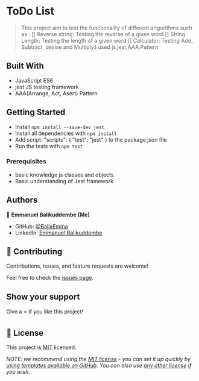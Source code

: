 # ToDo List

> This project aim to test the functionality of different arigorithms such as : [] Reverse string: Testing the reverse of a given word [] String Length: Testing the length of a given word [] Calculator: Testing Add, Subtract, devise and Multiply.I used js,jest,AAA Pattern 

## Built With

- JavaScript ES6
- jest JS testing framework
- AAA(Arrange, Act, Asert) Pattern


## Getting Started
- Install `npm install --save-dev jest`
- Install all dependencies with `npm install`
- Add script: "scripts": {
    "test": "jest"
  } to the package.json file
- Run the tests with `npm test`

### Prerequisites

- basic knowledge js classes and objects
- Basic understanding of Jest framework

## Authors

👤 **Emmanuel Balikuddembe (Me)**

- GitHub: [@BalixEmma](https://twitter.com/BalixEmma/)
- LinkedIn: [Emmanuel Balikuddembe](https://www.linkedin.com/in/emmanuel-balikuddembe-763765b2/)

## 🤝 Contributing

Contributions, issues, and feature requests are welcome!

Feel free to check the [issues page](../../issues/).

## Show your support

Give a ⭐️ if you like this project!

## 📝 License

This project is [MIT](./LICENSE) licensed.

_NOTE: we recommend using the [MIT license](https://choosealicense.com/licenses/mit/) - you can set it up quickly by [using templates available on GitHub](https://docs.github.com/en/communities/setting-up-your-project-for-healthy-contributions/adding-a-license-to-a-repository). You can also use [any other license](https://choosealicense.com/licenses/) if you wish._
